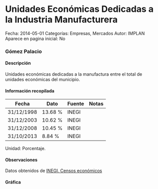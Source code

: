 Unidades Económicas Dedicadas a la Industria Manufacturera
=====

Fecha: 2014-05-01
Categorías: Empresas, Mercados
Autor: IMPLAN
Aparece en pagina inicial: No

### Gómez Palacio

#### Descripción

Unidades económicas dedicadas a la manufactura entre el total de unidades económicas del municipio.

<!-- break -->

#### Información recopilada

<table class="table table-hover table-bordered matriz">
  <thead>
    <tr><th>Fecha</th><th>Dato</th><th>Fuente</th><th>Notas</th></tr>
  </thead>
  <tbody>
    <tr><td class="centrado">31/12/1998</td><td class="derecha">13.68 %</td><td>INEGI</td><td></td></tr>
    <tr><td class="centrado">31/12/2003</td><td class="derecha">10.62 %</td><td>INEGI</td><td></td></tr>
    <tr><td class="centrado">31/12/2008</td><td class="derecha">10.45 %</td><td>INEGI</td><td></td></tr>
    <tr><td class="centrado">31/10/2013</td><td class="derecha">8.84 %</td><td>INEGI</td><td></td></tr>
  </tbody>
</table>

Unidad: Porcentaje.

#### Observaciones

Datos obtenidos de [INEGI. Censos económicos](http://www3.inegi.org.mx/sistemas/saic/)

#### Gráfica

<div id="Morriszazpbwsf" class="grafica"></div>
<script>
  // Gráfica
  if (typeof varMorriszazpbwsf === 'undefined') {
    varMorriszazpbwsf = Morris.Line({
      element: 'Morriszazpbwsf',
      data: [{ fecha: '1998-12-31', dato: 13.6800 },{ fecha: '2003-12-31', dato: 10.6200 },{ fecha: '2008-12-31', dato: 10.4500 },{ fecha: '2013-10-31', dato: 8.8400 }],
      xkey: 'fecha',
      ykeys: ['dato'],
      labels: ['Dato'],
      lineColors: ['#FF5B02'],
      xLabelFormat: function(d) { return d.getDate()+'/'+(d.getMonth()+1)+'/'+d.getFullYear(); },
      dateFormat: function(ts) { var d = new Date(ts); return d.getDate() + '/' + (d.getMonth() + 1) + '/' + d.getFullYear(); }
    });
  }
</script>
